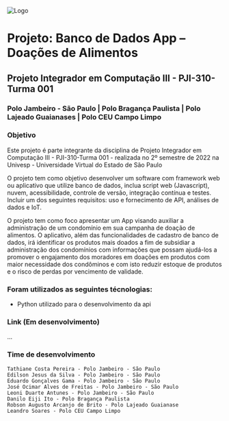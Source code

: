 ![Logo](https://univesp.br/sites/58f6506869226e9479d38201/theme/images/logo-univesp.png?1502396299)

# Projeto: Banco de Dados App – Doações de Alimentos  
## Projeto Integrador em Computação III - PJI-310- Turma 001

### Polo Jambeiro - São Paulo | Polo Bragança Paulista | Polo Lajeado Guaianases | Polo CEU Campo Limpo

### Objetivo
Este projeto é parte integrante da disciplina de Projeto Integrador em Computação III - PJI-310-Turma 001 - realizada no 2º semestre de 2022 na Univesp - Universidade Virtual do Estado de São Paulo

O projeto tem como objetivo desenvolver um software com framework web ou aplicativo que utilize banco de dados, inclua script web (Javascript), nuvem, acessibilidade, controle de versão, integração contínua e testes. Incluir um dos seguintes requisitos: uso e fornecimento de API, análises de dados e IoT.

O projeto tem como foco apresentar um App visando auxiliar a administração de um condomínio em sua campanha de doação de alimentos. O aplicativo, além das funcionalidades de cadastro de banco de dados, irá identificar os produtos mais doados a fim de subsidiar a administração dos condomínios com informações que possam ajudá-los a promover o engajamento dos moradores em doações em produtos com maior necessidade dos condôminos e com isto reduzir estoque de produtos e o risco de perdas por vencimento de validade.

### Foram utilizados as seguintes técnologias:
 - Python utilizado para o desenvolvimento da api 
### Link (Em desenvolvimento)
...


### Time de desenvolvimento
```
Tathiane Costa Pereira - Polo Jambeiro - São Paulo
Edilson Jesus da Silva - Polo Jambeiro - São Paulo
Eduardo Gonçalves Gama - Polo Jambeiro - São Paulo
José Ocimar Alves de Freitas - Polo Jambeiro - São Paulo
Leoni Duarte Antunes - Polo Jambeiro - São Paulo
Danilo Eiji Ito - Polo Bragança Paulista
Robson Augusto Arcanjo de Brito - Polo Lajeado Guaianase
Leandro Soares - Polo CEU Campo Limpo
```